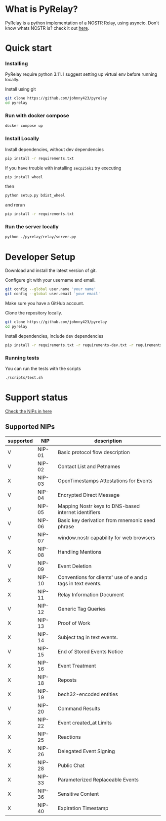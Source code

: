 # What is PyRelay?

PyRelay is a python implementation of a NOSTR Relay, using asyncio.
Don't know whats NOSTR is? check it out [here](https://nostr.com/).

# Quick start

### Installing

PyRelay require python 3.11.
I suggest setting up virtual env before running locally.

Install using git

```bash
git clone https://github.com/johnny423/pyrelay
cd pyrelay
```

### Run with docker compose

```bash
docker compose up
```

### Install Locally

Install dependencies, without dev dependencies

```bash
pip install -r requirements.txt
```

If you have trouble with installing `secp256k1` try executing
```bash
pip install wheel
```
then
```bash
python setup.py bdist_wheel 
```
and rerun  
```bash
pip install -r requirements.txt
```

### Run the server locally

```bash
python ./pyrelay/relay/server.py
```

# Developer Setup

Download and install the latest version of git.

Configure git with your username and email.

```bash
git config --global user.name 'your name'
git config --global user.email 'your email'
```

Make sure you have a GitHub account.

Clone the repository locally.

```bash
git clone https://github.com/johnny423/pyrelay
cd pyrelay
```

Install dependencies, include dev dependencies

```bash
pip install -r requirements.txt -r requirements-dev.txt -r requirements-tests.txt
```

### Running tests

You can run the tests with the scripts

```bash
./scripts/test.sh
```

# Support status

[Check the NIPs in here](https://github.com/nostr-protocol/nips)

## Supported NIPs

| supported | NIP    | description                                                  |
|-----------|--------|--------------------------------------------------------------|
| V         | NIP-01 | Basic protocol flow description                              |
| V         | NIP-02 | Contact List and Petnames                                    |
| X         | NIP-03 | OpenTimestamps Attestations for Events                       |
| V         | NIP-04 | Encrypted Direct Message                                     |
| V         | NIP-05 | Mapping Nostr keys to DNS-based internet identifiers         |
| V         | NIP-06 | Basic key derivation from mnemonic seed phrase               |
| V         | NIP-07 | window.nostr capability for web browsers                     |
| X         | NIP-08 | Handling Mentions                                            |
| V         | NIP-09 | Event Deletion                                               |
| X         | NIP-10 | Conventions for clients' use of e and p tags in text events. |
| X         | NIP-11 | Relay Information Document                                   |
| V         | NIP-12 | Generic Tag Queries                                          |
| X         | NIP-13 | Proof of Work                                                |
| X         | NIP-14 | Subject tag in text events.                                  |
| V         | NIP-15 | End of Stored Events Notice                                  |
| X         | NIP-16 | Event Treatment                                              |
| X         | NIP-18 | Reposts                                                      |
| X         | NIP-19 | bech32-encoded entities                                      |
| V         | NIP-20 | Command Results                                              |
| X         | NIP-22 | Event created_at Limits                                      |
| X         | NIP-25 | Reactions                                                    |
| X         | NIP-26 | Delegated Event Signing                                      |
| X         | NIP-28 | Public Chat                                                  |
| X         | NIP-33 | Parameterized Replaceable Events                             |
| X         | NIP-36 | Sensitive Content                                            |
| X         | NIP-40 | Expiration Timestamp                                         |
